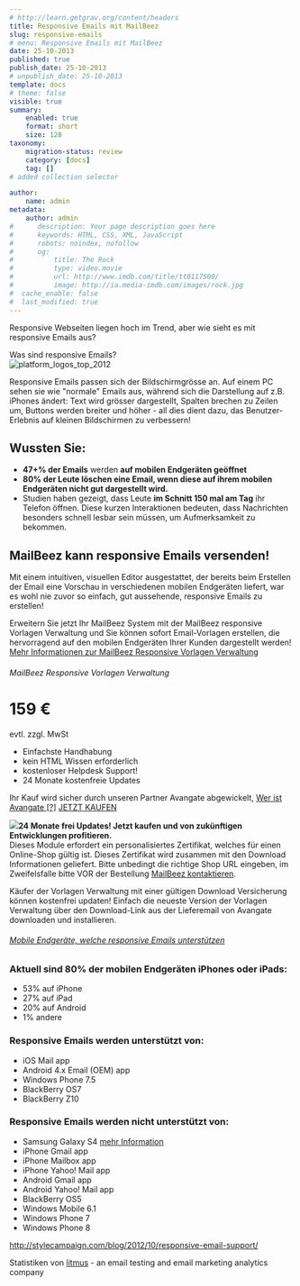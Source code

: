 ```yaml
---
# http://learn.getgrav.org/content/headers
title: Responsive Emails mit MailBeez
slug: responsive-emails
# menu: Responsive Emails mit MailBeez
date: 25-10-2013
published: true
publish_date: 25-10-2013
# unpublish_date: 25-10-2013
template: docs
# theme: false
visible: true
summary:
    enabled: true
    format: short
    size: 128
taxonomy:
    migration-status: review
    category: [docs]
    tag: []
# added collection selector

author:
    name: admin
metadata:
    author: admin
#      description: Your page description goes here
#      keywords: HTML, CSS, XML, JavaScript
#      robots: noindex, nofollow
#      og:
#          title: The Rock
#          type: video.movie
#          url: http://www.imdb.com/title/tt0117500/
#          image: http://ia.media-imdb.com/images/rock.jpg
#  cache_enable: false
#  last_modified: true
---
```


Responsive Webseiten liegen hoch im Trend, aber wie sieht es mit responsive Emails aus?

Was sind responsive Emails?  
 ![](http://www.mailbeez.com/images/responsive.png "platform_logos_top_2012") 

 Responsive Emails passen sich der Bildschirmgrösse an. Auf einem PC sehen sie wie "normale" Emails aus, während sich die Darstellung auf z.B. iPhones ändert: Text wird grösser dargestellt, Spalten brechen zu Zeilen um, Buttons werden breiter und höher - all dies dient dazu, das Benutzer-Erlebnis auf kleinen Bildschirmen zu verbessern! 



 

## Wussten Sie:

- **47+% der Emails** werden **auf mobilen Endgeräten geöffnet**
- **80% der Leute löschen eine Email, wenn diese auf ihrem mobilen Endgeräten nicht gut dargestellt wird.**
- Studien haben gezeigt, dass Leute **im Schnitt 150 mal am Tag** ihr Telefon öffnen. Diese kurzen Interaktionen bedeuten, dass Nachrichten besonders schnell lesbar sein müssen, um Aufmerksamkeit zu bekommen.

## MailBeez kann responsive Emails versenden!

Mit einem intuitiven, visuellen Editor ausgestattet, der bereits beim Erstellen der Email eine Vorschau in verschiedenen mobilen Endgeräten liefert, war es wohl nie zuvor so einfach, gut aussehende, responsive Emails zu erstellen!

Erweitern Sie jetzt Ihr MailBeez System mit der MailBeez responsive Vorlagen Verwaltung und Sie können sofort Email-Vorlagen erstellen, die hervorragend auf den mobilen Endgeräten Ihrer Kunden dargestellt werden! [Mehr Informationen zur MailBeez Responsive Vorlagen Verwaltung](http://www.mailbeez.com/dokumentation/mailbeez/config_tmplmngr)

###### MailBeez Responsive Vorlagen Verwaltung

# 159 €

 evtl. zzgl. MwSt 

 

- Einfachste Handhabung
- kein HTML Wissen erforderlich
- kostenloser Helpdesk Support!
- 24 Monate kostenfreie Updates





 

 Ihr Kauf wird sicher durch unseren Partner Avangate abgewickelt, [Wer ist Avangate [?]](http://www.avangate.com/customer-services/) [JETZT KAUFEN](http://www.mailbeez.com/wp-content/plugins/download-monitor/download.php?id=31)



 ![](http://www.mailbeez.com/wp-content/uploads/2011/09/cert.png)**24 Monate frei Updates! Jetzt kaufen und von zukünftigen Entwicklungen profitieren.**  
Dieses Module erfordert ein personalisiertes Zertifikat, welches für einen Online-Shop gültig ist. Dieses Zertifikat wird zusammen mit den Download Informationen geliefert. Bitte unbedingt die richtige Shop URL eingeben, im Zweifelsfalle bitte VOR der Bestellung [MailBeez kontaktieren](/uber/kontakt/). 

 



 

Käufer der Vorlagen Verwaltung mit einer gültigen Download Versicherung können kostenfrei updaten! Einfach die neueste Version der Vorlagen Verwaltung über den Download-Link aus der Lieferemail von Avangate downloaden und installieren.

###### [Mobile Endgeräte, welche responsive Emails unterstützen](#)

### Aktuell sind 80% der mobilen Endgeräten iPhones oder iPads:

- 53% auf iPhone
- 27% auf iPad
- 20% auf Android
- 1% andere

### Responsive Emails werden unterstützt von:

- iOS Mail app
- Android 4.x Email (OEM) app
- Windows Phone 7.5
- BlackBerry OS7
- BlackBerry Z10

### Responsive Emails werden nicht unterstützt von:

- Samsung Galaxy S4 [mehr Information](https://www.campaignmonitor.com/forums/topic/7827/media-query-not-working-on-samsung-galaxy-s4/)
- iPhone Gmail app
- iPhone Mailbox app
- iPhone Yahoo! Mail app
- Android Gmail app
- Android Yahoo! Mail app
- BlackBerry OS5
- Windows Mobile 6.1
- Windows Phone 7
- Windows Phone 8

<http://stylecampaign.com/blog/2012/10/responsive-email-support/>







Statistiken von [litmus](http://www.litmus.com) - an email testing and email marketing analytics company

